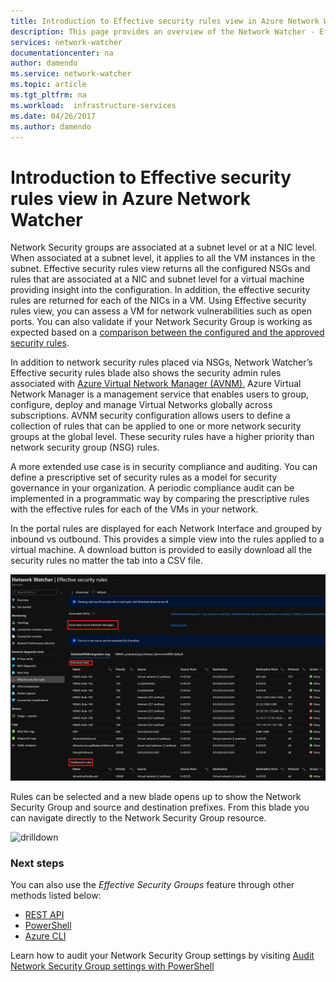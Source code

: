 ```yaml
---
title: Introduction to Effective security rules view in Azure Network Watcher | Microsoft Docs
description: This page provides an overview of the Network Watcher - Effective security rules view capability
services: network-watcher
documentationcenter: na
author: damendo
ms.service: network-watcher
ms.topic: article
ms.tgt_pltfrm: na
ms.workload:  infrastructure-services
ms.date: 04/26/2017
ms.author: damendo
---
```


# Introduction to Effective security rules view in Azure Network Watcher

Network Security groups are associated at a subnet level or at a NIC level. When associated at a subnet level, it applies to all the VM instances in the subnet. Effective security rules view returns all the configured NSGs and rules that are associated at a NIC and subnet level for a virtual machine providing insight into the configuration. In addition, the effective security rules are returned for each of the NICs in a VM. Using Effective security rules view, you can assess a VM for network vulnerabilities such as open ports. You can also validate if your Network Security Group is working as expected based on a [comparison between the configured and the approved security rules](network-watcher-nsg-auditing-powershell.md).

In addition to network security rules placed via NSGs, Network Watcher’s Effective security rules blade also shows the security admin rules associated with 
[Azure Virtual Network Manager (AVNM).](../virtual-network-manager/overview.md) Azure Virtual Network Manager is a management service that enables users to group, configure, deploy and manage Virtual Networks globally across subscriptions. AVNM security configuration allows users to define a collection of rules that can be applied to one or more network security groups at the global level. These security rules have a higher priority than network security group (NSG) rules.

A more extended use case is in security compliance and auditing. You can define a prescriptive set of security rules as a model for security governance in your organization. A periodic compliance audit can be implemented in a programmatic way by comparing the prescriptive rules with the effective rules for each of the VMs in your network.

In the portal rules are displayed for each Network Interface and grouped by inbound vs outbound. This provides a simple view into the rules applied to a virtual machine. A download button is provided to easily download all the security rules no matter the tab into a CSV file.

![security group view][1]

Rules can be selected and a new blade opens up to show the Network Security Group and source and destination prefixes. From this blade you can navigate directly to the Network Security Group resource.

![drilldown][2]

### Next steps

You can also use the *Effective Security Groups* feature through other methods listed below:
* [REST API](/rest/api/virtualnetwork/NetworkInterfaces/ListEffectiveNetworkSecurityGroups)
* [PowerShell](/powershell/module/az.network/get-azeffectivenetworksecuritygroup)
* [Azure CLI](/cli/azure/network/nic#az-network-nic-list-effective-nsg)

Learn how to audit your Network Security Group settings by visiting [Audit Network Security Group settings with PowerShell](network-watcher-nsg-auditing-powershell.md)

[1]: ./media/network-watcher-security-group-view-overview/updated-security-group-view.png
[2]: ./media/network-watcher-security-group-view-overview/figure1.png